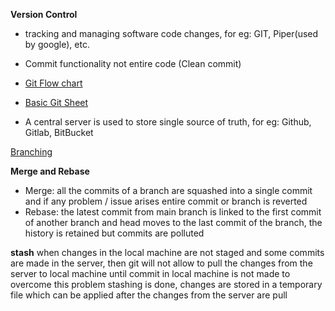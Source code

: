 **Version Control**

-   tracking and managing software code changes, for eg: GIT, Piper(used by google), etc.

-   Commit functionality not entire code (Clean commit)

-   <a href="https://app.eraser.io/workspace/P96VaUsW5o0FXVOTDzHY">Git Flow chart</a>

-   <a href="https://quickref.me/git">Basic Git Sheet</a>

-   A central server is used to store single source of truth, for eg: Github, Gitlab, BitBucket

<a href="https://youtu.be/LF-rK5yPzVM?t=1635&si=aLEOQW2Fhq5A-96H">Branching</a>

**Merge and Rebase**

-   Merge: all the commits of a branch are squashed into a single commit and if any problem / issue arises entire commit or branch is reverted
-   Rebase: the latest commit from main branch is linked to the first commit of another branch and head moves to the last commit of the branch, the history is retained but commits are polluted

**stash**
when changes in the local machine are not staged and some commits are made in the server, then git will not allow to pull the changes from the server to local machine until commit in local machine is not made
to overcome this problem stashing is done, changes are stored in a temporary file which can be applied after the changes from the server are pull

